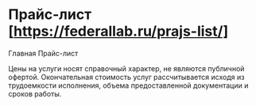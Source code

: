 # Прайс-лист [https://federallab.ru/prajs-list/]
Главная
Прайс-лист

Цены на услуги носят справочный характер, не являются публичной офертой. Окончательная стоимость услуг рассчитывается исходя из трудоемкости исполнения, объема предоставленной документации и сроков работы.

